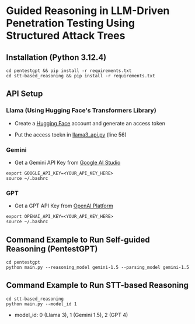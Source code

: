 # Guided Reasoning in LLM-Driven Penetration Testing Using Structured Attack Trees

## Installation (Python 3.12.4)

```
cd pentestgpt && pip install -r requirements.txt
cd stt-based_reasoning && pip install -r requirements.txt
```

## API Setup

### Llama (Using Hugging Face's Transformers Library)

- Create a [Hugging Face](https://huggingface.co/meta-llama/Meta-Llama-3-8B-Instruct) account and generate an access token

- Put the access toekn in [llama3_api.py](./stt-based_reasoning/utils/APIs/llama3_api.py) (line 56)

### Gemini

- Get a Gemini API Key from [Google AI Studio](https://ai.google.dev/gemini-api/docs/api-key)

```
export GOOGLE_API_KEY=<YOUR_API_KEY_HERE>
source ~/.bashrc
```

### GPT

- Get a GPT API Key from [OpenAI Platform](https://platform.openai.com/api-keys)

```
export OPENAI_API_KEY=<YOUR_API_KEY_HERE>
source ~/.bashrc
```

## Command Example to Run Self-guided Reasoning (PentestGPT)

```
cd pentestgpt
python main.py --reasoning_model gemini-1.5 --parsing_model gemini-1.5
```

## Command Example to Run STT-based Reasoning

```
cd stt-based_reasoning
python main.py --model_id 1
```

- model_id: 0 (Llama 3), 1 (Gemini 1.5), 2 (GPT 4)